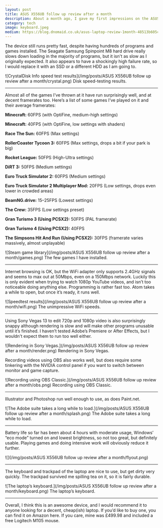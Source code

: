 ```yaml
---
layout: post
title: ASUS X556UB follow up review after a month
description: About a month ago, I gave my first impressions on the ASUS X556UB-XX039T laptop. Here’s the follow-up I promised.
category: tech
image: keyboard.jpeg
medium: https://blog.dnomaid.co.uk/asus-laptop-review-1month-48513b605c34
---
```


The device still runs pretty fast, despite having hundreds of programs and games installed. The Seagate Samsung Spinpoint M8 hard drive really slows down loading in the majority of programs, but it isn't as slow as I originally expected. It also appears to have a shockingly high failure rate, so I would replace it with an SSD or a different HDD as I am going to.

![CrystalDisk Info speed test results](/img/posts/ASUS X556UB follow up review after a month/crystal.png)
<span class="image-caption">Disk speed-testing results.</span>

---

Almost all of the games I’ve thrown at it have run surprisingly well, and at decent framerates too. Here’s a list of some games I’ve played on it and their average framerates:

**Minecraft:** 60FPS (with OptiFine, medium-high settings)

**Minecraft:** 40FPS (with OptiFine, low settings with shaders)

**Race The Sun:** 60FPS (Max settings)

**RollerCoaster Tycoon 3:** 60FPS (Max settings, drops a bit if your park is big)

**Rocket League:** 50FPS (High-Ultra settings)

**DiRT 3:** 50FPS (Medium settings)

**Euro Truck Simulator 2:** 60FPS (Medium settings)

**Euro Truck Simulator 2 Multiplayer Mod:** 20FPS (Low settings, drops even lower in crowded areas)

**BeamNG.drive:** 15–25FPS (Lowest settings)

**The Crew:** 35FPS (Low settings preset)

**Gran Turismo 3 (Using PCSX2):** 50FPS (PAL framerate)

**Gran Turismo 4 (Using PCSX2):** 40FPS

**The Simpsons Hit And Run (Using PCSX2):** 30FPS (framerate varies massively, almost unplayable)

![Steam game library](/img/posts/ASUS X556UB follow up review after a month/games.png)
<span class="image-caption">The few games I have installed.</span>

---

Internet browsing is OK, but the WiFi adapter only supports 2.4GHz signals and seems to max out at 50Mbps, even on a 150Mbps network. Luckily this is only evident when trying to watch 1080p YouTube videos, and isn’t too noticeable doing anything else. Programming is rather fast too. Atom takes a while to open, but once it’s ready, it runs well.

![Speedtest results](/img/posts/ASUS X556UB follow up review after a month/wifi.png)
<span class="image-caption">The unimpressive WiFi speeds.</span>

---

Using Sony Vegas 13 to edit 720p and 1080p video is also surprisingly snappy although rendering is slow and will make other programs unusable until it’s finished. I haven’t tested Adobe’s Premiere or After Effects, but I wouldn't expect them to run too well either.

![Rendering in Sony Vegas.](/img/posts/ASUS X556UB follow up review after a month/render.png)
<span class="image-caption">Rendering in Sony Vegas.</span>

Recording videos using OBS also works well, but does require some tinkering with the NVIDIA control panel if you want to switch between monitor and game capture.

![Recording using OBS Classic.](/img/posts/ASUS X556UB follow up review after a month/obs.png)
<span class="image-caption">Recording using OBS Classic.</span>

---

Illustrator and Photoshop run well enough to use, as does Paint.net.

![The Adobe suite takes a long while to load.](/img/posts/ASUS X556UB follow up review after a month/splash.png)
<span class="image-caption">The Adobe suite takes a long while to load.</span>

---

Battery life so far has been about 4 hours with moderate usage, Windows’ “eco mode” turned on and lowest brightness, so not too great, but definitely usable. Playing games and doing intensive work will obviously reduce it further.

![](/img/posts/ASUS X556UB follow up review after a month/flyout.png)

---

The keyboard and trackpad of the laptop are nice to use, but get dirty very quickly. The trackpad survived me spilling tea on it, so it is fairly durable.

![The laptop’s keyboard.](/img/posts/ASUS X556UB follow up review after a month/keyboard.png)
<span class="image-caption">The laptop’s keyboard.</span>

---

Overall, I think this is an awesome device, and I would recommend it to anyone looking for a decent, cheap(ish) laptop. If you’d like to buy one, you can find it on Amazon here. If you care, mine was £499.98 and included a free Logitech M105 mouse.
